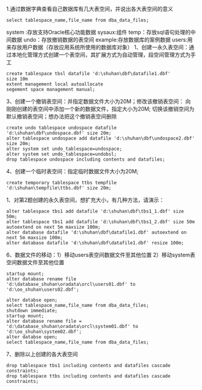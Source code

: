 1.通过数据字典查看自己数据库有几大表空间，并说出各大表空间的意义
```
select tablespace_name,file_name from dba_data_files;
```
system :存放支持Oracle核心功能数据
sysaux:组件
temp：存放sql语句处理的中间数据
undo：存放撤销数据的表空间
example:存放数据库的案例数据
users:用来存放用户数据（存放应用系统所使用的数据库对象）
1、创建一永久表空间：通过本地化管理方式创建一个表空间，其扩展方式为自动管理，段空间管理方式为手工
```
create tablespace tbsl datafile 'd:\shuhan\dbf\datafile1.dbf'
size 10m
extent management local autoallocate
segement space management manual;
```

3、创建一个撤销表空间：并指定数据文件大小为20M；修改该撤销表空间：
向刚刚创建的表空间中添加一个新的数据文件，指定大小为20M; 切换该撤销空间为默认撤销表空间；想办法把这个撤销表空间删除
```
create undo tablespace undospace datafile 'd:\shuhan\dbf\undospace.dbf' size 20m;
alter tablespace undospace add datafile 'd:\shuhan\dbf\undospace2.dbf' size 20m;
alter system set undo_tablespace=undospace;
alter system set undo_tablespace=undobsl;
drop tablespace undospace including contents and datafiles;
```

4、创建一个临时表空间：指定临时数据文件大小为20M;
```
create temporary tablespace ttbs tempfile 'd:\shuhan\tempfile\ttbs.dbf' size 20m;
```
1、对第2题创建的永久表空间，想扩充大小，有几种方法，请演示：
```
alter tablespace tbs1 add datafile 'd:\shuhan\dbf\tbs1_1.dbf' size 50m;
alter tablespace tbs1 add datafile 'd:\shuhan\dbf\tbs1_2.dbf' size 50m autoextend on next 5m maxsize 100m;
alter database datafile 'd:\shuhan\dbf\datafile1.dbf' autoextend on next 5m maxsize 100m;
alter database datafile 'd:\shuhan\dbf\datafile1.dbf' resize 100m;
```

6、数据文件的移动：1）移动users表空间数据文件至其他位置
                   2）移动system表空间数据文件至其他位置

```
startup mount;
alter database rename file 'd:\database_shuhan\oradata\orcl\users01.dbf' to 'd:\oo_shuhan\users02.dbf';
```
```
alter databse open;
select tablespace_name,file_name from dba_data_files;
shutdown immediate;
startup mount;
alter database rename file = 'd:\database_shuhan\oradata\orcl\system01.dbf' to 'd:\oo_shuhan\system02.dbf';
alter databse open;
select tablespace_name,file_name from dba_data_files;
```


7、删除以上创建的各大表空间
```
drop tablespace tbs1 including contents and datafiles cascade constraints;
drop tablespace ttbs including contents and datafiles cascade constraints;
```
